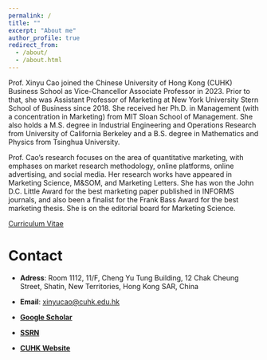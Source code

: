 ```yaml
---
permalink: /
title: ""
excerpt: "About me"
author_profile: true
redirect_from: 
  - /about/
  - /about.html
---
```

Prof. Xinyu Cao joined the Chinese University of Hong Kong (CUHK) Business School as Vice-Chancellor Associate Professor in 2023. Prior to that, she was Assistant Professor of Marketing at New York University Stern School of Business since 2018. She received her Ph.D. in Management (with a concentration in Marketing) from MIT Sloan School of Management. She also holds a M.S. degree in Industrial Engineering and Operations Research from University of California Berkeley and a B.S. degree in Mathematics and Physics from Tsinghua University. 

Prof. Cao’s research focuses on the area of quantitative marketing, with emphases on market research methodology, online platforms, online advertising, and social media. Her research works have appeared in Marketing Science, M&SOM, and Marketing Letters. She has won the John D.C. Little Award for the best marketing paper published in INFORMS journals, and also been a finalist for the Frank Bass Award for the best marketing thesis. She is on the editorial board for Marketing Science.


[Curriculum Vitae](https://www.dropbox.com/s/6ap2krtsmzc0o74/CV.docx?dl=0)


Contact
======
* **Adress**: Room 1112, 11/F, Cheng Yu Tung Building, 12 Chak Cheung Street, Shatin, New Territories, Hong Kong SAR, China

* **Email**: [xinyucao@cuhk.edu.hk](mailto:xinyucao@cuhk.edu.hk)

* [**Google Scholar**](https://scholar.google.com/citations?user=ScwrGA0AAAAJ&hl=en)

* [**SSRN**](https://papers.ssrn.com/sol3/cf_dev/AbsByAuth.cfm?per_id=2526499)

* [**CUHK Website**](https://www.bschool.cuhk.edu.hk/staff/cao-xinyu/)